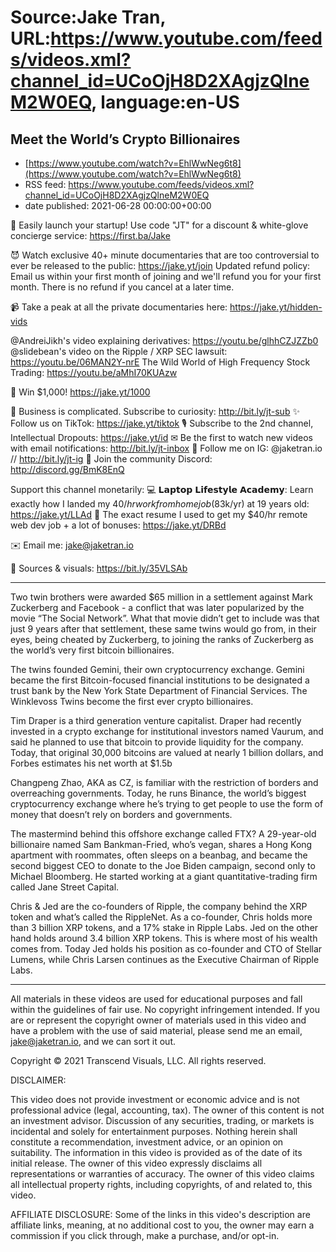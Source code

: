 # Source:Jake Tran, URL:https://www.youtube.com/feeds/videos.xml?channel_id=UCoOjH8D2XAgjzQlneM2W0EQ, language:en-US

## Meet the World’s Crypto Billionaires
 - [https://www.youtube.com/watch?v=EhlWwNeg6t8](https://www.youtube.com/watch?v=EhlWwNeg6t8)
 - RSS feed: https://www.youtube.com/feeds/videos.xml?channel_id=UCoOjH8D2XAgjzQlneM2W0EQ
 - date published: 2021-06-28 00:00:00+00:00

🚀 Easily launch your startup! Use code "JT" for a discount & white-glove concierge service: https://first.ba/Jake

😈 Watch exclusive 40+ minute documentaries that are too controversial to ever be released to the public: https://jake.yt/join 
Updated refund policy: Email us within your first month of joining and we'll refund you for your first month. There is no refund if you cancel at a later time.

📹 Take a peak at all the private documentaries here: https://jake.yt/hidden-vids

@AndreiJikh's video explaining derivatives: https://youtu.be/glhhCZJZZb0
@slidebean's video on the Ripple / XRP SEC lawsuit: https://youtu.be/06MAN2Y-nrE
The Wild World of High Frequency Stock Trading: https://youtu.be/aMhI70KUAzw

💸 Win $1,000! https://jake.yt/1000 

🎥 Business is complicated. Subscribe to curiosity: http://bit.ly/jt-sub
✨ Follow us on TikTok: https://jake.yt/tiktok
🎙️ Subscribe to the 2nd channel, Intellectual Dropouts: https://jake.yt/id
✉ Be the first to watch new videos with email notifications: http://bit.ly/jt-inbox
📸 Follow me on IG: @jaketran.io // http://bit.ly/jt-ig
💬 Join the community Discord: http://discord.gg/BmK8EnQ

Support this channel monetarily:
💻 𝗟𝗮𝗽𝘁𝗼𝗽 𝗟𝗶𝗳𝗲𝘀𝘁𝘆𝗹𝗲 𝗔𝗰𝗮𝗱𝗲𝗺𝘆: Learn exactly how I landed my $40/hr work from home job ($83k/yr) at 19 years old: https://jake.yt/LLAd
📜 The exact resume I used to get my $40/hr remote web dev job + a lot of bonuses: https://jake.yt/DRBd

✉️ Email me: jake@jaketran.io

📰 Sources & visuals: https://bit.ly/35VLSAb

-----------------------
Two twin brothers were awarded $65 million in a settlement against Mark Zuckerberg and Facebook - a conflict that was later popularized by the movie “The Social Network”. What that movie didn’t get to include was that just 9 years after that settlement, these same twins would go from, in their eyes, being cheated by Zuckerberg, to joining the ranks of Zuckerberg as the world’s very first bitcoin billionaires.

The twins founded Gemini, their own cryptocurrency exchange. Gemini became the first Bitcoin-focused financial institutions to be designated a trust bank by the New York State Department of Financial Services. The Winklevoss Twins become the first ever crypto billionaires.

Tim Draper is a third generation venture capitalist. Draper had recently invested in a crypto exchange for institutional investors named Vaurum, and said he planned to use that bitcoin to provide liquidity for the company. Today, that original 30,000 bitcoins are valued at nearly 1 billion dollars, and Forbes estimates his net worth at $1.5b

Changpeng Zhao, AKA as CZ, is familiar with the restriction of borders and overreaching governments. Today, he runs Binance, the world’s biggest cryptocurrency exchange where he’s trying to get people to use the form of money that doesn’t rely on borders and governments.

The mastermind behind this offshore exchange called FTX? A 29-year-old billionaire named Sam Bankman-Fried, who’s vegan, shares a Hong Kong apartment with roommates, often sleeps on a beanbag, and became the second biggest CEO to donate to the Joe Biden campaign, second only to Michael Bloomberg. He started working at a giant quantitative-trading firm called Jane Street Capital. 

Chris & Jed are the co-founders of Ripple, the company behind the XRP token and what’s called the RippleNet. As a co-founder, Chris holds more than 3 billion XRP tokens, and a 17% stake in Ripple Labs. Jed on the other hand holds around 3.4 billion XRP tokens. This is where most of his wealth comes from. Today Jed holds his position as co-founder and CTO of Stellar Lumens, while Chris Larsen continues as the Executive Chairman of Ripple Labs.



-----------------------

All materials in these videos are used for educational purposes and fall within the guidelines of fair use. No copyright infringement intended. If you are or represent the copyright owner of materials used in this video and have a problem with the use of said material, please send me an email, jake@jaketran.io, and we can sort it out.

Copyright © 2021 Transcend Visuals, LLC. All rights reserved.

DISCLAIMER:

This video does not provide investment or economic advice and is not professional advice (legal, accounting, tax).  The owner of this content is not an investment advisor.  Discussion of any securities, trading, or markets is incidental and solely for entertainment purposes.  Nothing herein shall constitute a recommendation, investment advice, or an opinion on suitability.  The information in this video is provided as of the date of its initial release.  The owner of this video expressly disclaims all representations or warranties of accuracy.  The owner of this video claims all intellectual property rights, including copyrights, of and related to, this video.

AFFILIATE DISCLOSURE: Some of the links in this video's description are affiliate links, meaning, at no additional cost to you, the owner may earn a commission if you click through, make a purchase, and/or opt-in.

